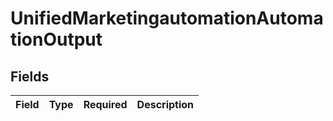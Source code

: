 # UnifiedMarketingautomationAutomationOutput


## Fields

| Field       | Type        | Required    | Description |
| ----------- | ----------- | ----------- | ----------- |